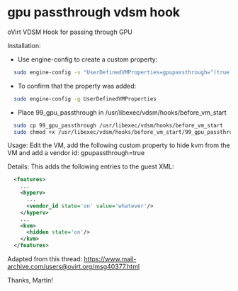 gpu passthrough vdsm hook
=================================
oVirt VDSM Hook for passing through GPU

Installation:
* Use engine-config to create a custom property:

```bash
  sudo engine-config -s "UserDefinedVMProperties=gpupassthrough=^(true|false)$"
```

* To confirm that the property was added:

```bash
  sudo engine-config -g UserDefinedVMProperties
```

* Place 99_gpu_passthrough in /usr/libexec/vdsm/hooks/before_vm_start

```bash
  sudo cp 99_gpu_passthrough /usr/libexec/vdsm/hooks/before_vm_start
  sudo chmod +x /usr/libexec/vdsm/hooks/before_vm_start/99_gpu_passthrough
```

Usage:
Edit the VM, add the following custom property to hide kvm from the VM and add a vendor id:
gpupassthrough=true 

Details:
This adds the following entries to the guest XML:

```xml
  <features>
    ...
    <hyperv>
      ...
      <vendor_id state='on' value='whatever'/>
    </hyperv>
    ...
    <kvm>
      <hidden state='on'/>
    </kvm>
  </features>
```

Adapted from this thread:
https://www.mail-archive.com/users@ovirt.org/msg40377.html

Thanks, Martin!
